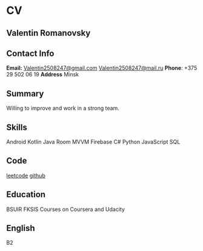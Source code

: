 # CV
## Valentin Romanovsky

## Contact Info
**Email:** 
Valentin2508247@gmail.com 
Valentin2508247@mail.ru
**Phone**:
+375 29 502 06 19
**Address**
Minsk
## Summary
Willing to improve and work in a strong team.
## Skills
Android Kotlin Java
Room MVVM Firebase
C# Python JavaScript
SQL
## Code
[leetcode](https://leetcode.com/Valentin2508247/)
[github](https://github.com/Valentin2508247/)
## Education
BSUIR FKSIS
Courses on Coursera and Udacity
## English
B2